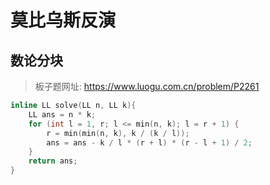 # 莫比乌斯反演

## 数论分块

> 板子题网址: https://www.luogu.com.cn/problem/P2261

```cpp
inline LL solve(LL n, LL k){
    LL ans = n * k;
    for (int l = 1, r; l <= min(n, k); l = r + 1) {
        r = min(min(n, k), k / (k / l));
        ans = ans - k / l * (r + l) * (r - l + 1) / 2;
    }
    return ans;
}
```

